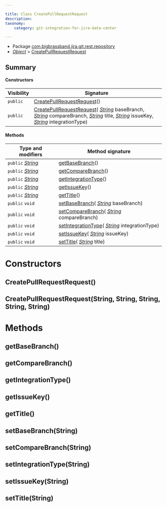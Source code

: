 ```yaml
---

title: Class CreatePullRequestRequest
description:
taxonomy:
    category: git-integration-for-jira-data-center

---
```



* Package [com.bigbrassband.jira.git.rest.repository](README.html)
*  *[Object](https://docs.oracle.com/javase/8/docs/api/java/lang/Object.html)*  > [CreatePullRequestRequest](CreatePullRequestRequest-gij-self-managed)



## Summary
#### Constructors
| Visibility | Signature |
| --- | --- |
| `public` | [CreatePullRequestRequest](#createpullrequestrequest)() |
| `public` | [CreatePullRequestRequest](#createpullrequestrequeststring-string-string-string-string)( *[String](https://docs.oracle.com/javase/8/docs/api/java/lang/String.html)*  baseBranch,  *[String](https://docs.oracle.com/javase/8/docs/api/java/lang/String.html)*  compareBranch,  *[String](https://docs.oracle.com/javase/8/docs/api/java/lang/String.html)*  title,  *[String](https://docs.oracle.com/javase/8/docs/api/java/lang/String.html)*  issueKey,  *[String](https://docs.oracle.com/javase/8/docs/api/java/lang/String.html)*  integrationType) |

#### Methods
| Type and modifiers | Method signature |
| --- | --- |
| `public`  *[String](https://docs.oracle.com/javase/8/docs/api/java/lang/String.html)*  | [getBaseBranch](#getbasebranch)() |
| `public`  *[String](https://docs.oracle.com/javase/8/docs/api/java/lang/String.html)*  | [getCompareBranch](#getcomparebranch)() |
| `public`  *[String](https://docs.oracle.com/javase/8/docs/api/java/lang/String.html)*  | [getIntegrationType](#getintegrationtype)() |
| `public`  *[String](https://docs.oracle.com/javase/8/docs/api/java/lang/String.html)*  | [getIssueKey](#getissuekey)() |
| `public`  *[String](https://docs.oracle.com/javase/8/docs/api/java/lang/String.html)*  | [getTitle](#gettitle)() |
| `public` `void` | [setBaseBranch](#setbasebranchstring)( *[String](https://docs.oracle.com/javase/8/docs/api/java/lang/String.html)*  baseBranch) |
| `public` `void` | [setCompareBranch](#setcomparebranchstring)( *[String](https://docs.oracle.com/javase/8/docs/api/java/lang/String.html)*  compareBranch) |
| `public` `void` | [setIntegrationType](#setintegrationtypestring)( *[String](https://docs.oracle.com/javase/8/docs/api/java/lang/String.html)*  integrationType) |
| `public` `void` | [setIssueKey](#setissuekeystring)( *[String](https://docs.oracle.com/javase/8/docs/api/java/lang/String.html)*  issueKey) |
| `public` `void` | [setTitle](#settitlestring)( *[String](https://docs.oracle.com/javase/8/docs/api/java/lang/String.html)*  title) |



# Constructors
## CreatePullRequestRequest()




## CreatePullRequestRequest(String, String, String, String, String)





# Methods
## getBaseBranch()




## getCompareBranch()




## getIntegrationType()




## getIssueKey()




## getTitle()




## setBaseBranch(String)




## setCompareBranch(String)




## setIntegrationType(String)




## setIssueKey(String)




## setTitle(String)






